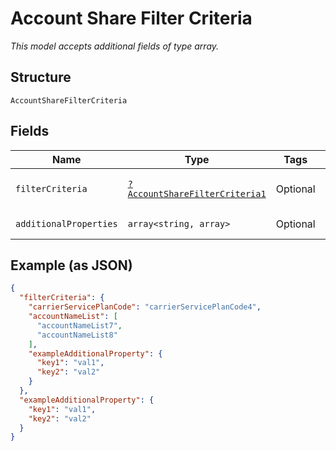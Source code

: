 
# Account Share Filter Criteria

*This model accepts additional fields of type array.*

## Structure

`AccountShareFilterCriteria`

## Fields

| Name | Type | Tags | Description | Getter | Setter |
|  --- | --- | --- | --- | --- | --- |
| `filterCriteria` | [`?AccountShareFilterCriteria1`](../../doc/models/account-share-filter-criteria-1.md) | Optional | - | getFilterCriteria(): ?AccountShareFilterCriteria1 | setFilterCriteria(?AccountShareFilterCriteria1 filterCriteria): void |
| `additionalProperties` | `array<string, array>` | Optional | - | findAdditionalProperty(string key): array | additionalProperty(string key, array value): void |

## Example (as JSON)

```json
{
  "filterCriteria": {
    "carrierServicePlanCode": "carrierServicePlanCode4",
    "accountNameList": [
      "accountNameList7",
      "accountNameList8"
    ],
    "exampleAdditionalProperty": {
      "key1": "val1",
      "key2": "val2"
    }
  },
  "exampleAdditionalProperty": {
    "key1": "val1",
    "key2": "val2"
  }
}
```

